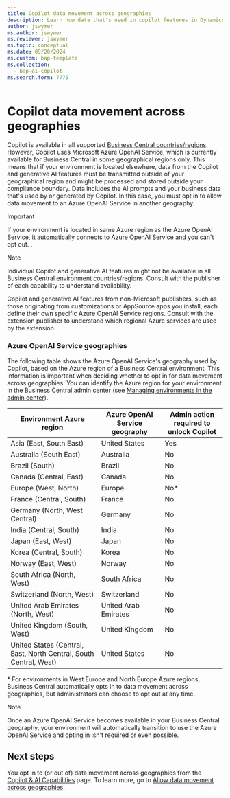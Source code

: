 ```yaml
---
title: Copilot data movement across geographies
description: Learn how data that's used in copilot features in Dynamics 365 Business Central moves across geographies where Azure OpenAI Service isn't available by default.
author: jswymer 
ms.author: jswymer
ms.reviewer: jswymer
ms.topic: conceptual
ms.date: 09/20/2024
ms.custom: bap-template 
ms.collection:
  - bap-ai-copilot
ms.search.form: 7775
---
```


# Copilot data movement across geographies 

Copilot is available in all supported [Business Central countries/regions](/dynamics365/business-central/dev-itpro/compliance/apptest-countries-and-translations). However, Copilot uses Microsoft Azure OpenAI Service, which is currently available for Business Central in some geographical regions only. This means that if your environment is located elsewhere, data from the Copilot and generative AI features must be transmitted outside of your geographical region and might be processed and stored outside your compliance boundary. Data includes the AI prompts and your business data that's used by or generated by Copilot. In this case, you must opt in to allow data movement to an Azure OpenAI Service in another geography. <!--For a list of geographies, refer to the [Azure OpenAI Service geographies](#azure-openai-service-geographies) section that follows.-->

> [!IMPORTANT]
> If your environment is located in same Azure region as the Azure OpenAI Service, it automatically connects to Azure OpenAI Service and you can't opt out. .

> [!NOTE]
> Individual Copilot and generative AI features might not be available in all Business Central environment countries/regions. Consult with the publisher of each capability to understand availability.
> 
> Copilot and generative AI features from non-Microsoft publishers, such as those originating from customizations or AppSource apps you install, each define their own specific Azure OpenAI Service regions. Consult with the extension publisher to understand which regional Azure services are used by the extension. 

### Azure OpenAI Service geographies

The following table shows the Azure OpenAI Service's geography used by Copilot, based on the Azure region of a Business Central environment. This information is important when deciding whether to opt in for data movement across geographies. You can identify the Azure region for your environment in the Business Central admin center (see [Managing environments in the admin center](/dynamics365/business-central/dev-itpro/administration/tenant-admin-center-environments)).

| Environment Azure region| Azure OpenAI Service geography|Admin action required to unlock Copilot| 
| - | - | - |
|Asia (East, South East) |United States|Yes|
|Australia (South East)| Australia |No |
|Brazil (South) |Brazil|No|
|Canada (Central, East)|Canada|No|
|Europe (West, North)| Europe |No\*|
|France (Central, South)| France |No|
|Germany (North, West Central)| Germany |No|
|India (Central, South)|India|No|
|Japan (East, West)|Japan|No|
|Korea (Central, South)|Korea|No|
|Norway (East, West)|Norway |No|
|South Africa (North, West)|South Africa|No|
|Switzerland (North, West) |Switzerland |No|
|United Arab Emirates (North, West)|United Arab Emirates|No|
|United Kingdom (South, West)|United Kingdom|No|
|United States (Central, East, North Central, South Central, West) |United States|No|

\* For environments in West Europe and North Europe Azure regions, Business Central automatically opts in to data movement across geographies, but administrators can choose to opt out at any time.

> [!NOTE]
> Once an Azure OpenAI Service becomes available in your Business Central geography, your environment will automatically transition to use the Azure OpenAI Service and opting in isn't required or even possible.


## Next steps

You opt in to (or out of) data movement across geographies from the [Copilot & AI Capabilities](https://businesscentral.dynamics.com/?page=7775) page. To learn more, go to [Allow data movement across geographies](enable-ai.md#allow-data-movement-across-geographies).
